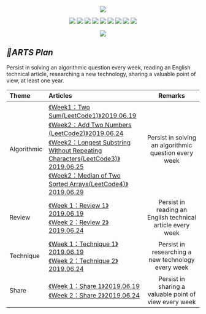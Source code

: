 <p align='center'>
<img src='https://upload-images.jianshu.io/upload_images/4164292-76427d3101050c19.jpeg?imageMogr2/auto-orient/strip%7CimageView2/2/w/1240'>
</p>

<p align='center'>
<img src="https://img.shields.io/badge/platform-iOS-ff69b4.svg">
<img src="https://img.shields.io/badge/language-Objective--C-orange.svg">
<img src="https://img.shields.io/badge/language-python-yellowgreen.svg">
<img src="https://img.shields.io/badge/language-shell-green.svg">
<img src="https://img.shields.io/badge/language-JavaScript-yellow.svg">
<img src="https://img.shields.io/badge/language-Java-yellow.svg">
<img src="https://img.shields.io/badge/language-PHP-yellow.svg">
<img src="https://img.shields.io/badge/language-C-yellow.svg">
<img src="https://img.shields.io/badge/language-C++-yellow.svg">
<!--<img src="https://img.shields.io/badge/blog-https://baohenglin.github.io-blue.svg">-->

</p>

<p align='center'>
<a href="https://baohenglin.github.io"><img src="https://img.shields.io/badge/blog-https://baohenglin.github.io-blue.svg"></a>
<!--<a href="https://juejin.im/user/57638ad8207703006b06e3ef"><img src="https://img.shields.io/badge/%E6%8E%98%E9%87%91-@bestswifter-fd6f32.svg?style=flat&colorA=1970fe"></a>
<a href="https://www.zhihu.com/people/bestswifter/activities"><img src="https://img.shields.io/badge/%E7%9F%A5%E4%B9%8E-@bestswifter-50E3C2.svg?style=flat&colorA=0083ea"></a>-->
<i<!--mg src="https://img.shields.io/badge/PR-welcome%20!-brightgreen.svg?colorA=a0cd34-->">
</p>


## *📖ARTS Plan*

Persist in solving an algorithmic question every week, reading an English technical article, researching a new technology, sharing a valuable point of view, at least one year.

|Theme|Articles|Remarks|
|:--|:--|:--:
Algorithmic|[《Week1：Two Sum(LeetCode1)》2019.06.19](https://github.com/baohenglin/ARTS/blob/master/Articles/Algorithmic%201.md)<br>[《Week2：Add Two Numbers (LeetCode2)》2019.06.24](https://github.com/baohenglin/Algorithmic/blob/master/Articles/LeetCode_2：Add%20Two%20Numbers)<br>[《Week2：Longest Substring Without Repeating Characters(LeetCode3)》2019.06.25](https://github.com/baohenglin/Algorithmic/blob/master/Articles/Longest%20Substring%20Without%20Repeating%20Characters)<br>[《Week2：Median of Two Sorted Arrays(LeetCode4)》2019.06.29](https://github.com/baohenglin/Algorithmic/blob/master/Articles/LeetCode_4：Median%20of%20Two%20Sorted%20Arrays)<br>|Persist in solving an algorithmic question every week
|Review|[《Week 1：Review 1》2019.06.19]()<br>[《Week 2：Review 2》2019.06.24]()<br>|Persist in reading an English technical article every week
|Technique|[《Week 1：Technique 1》2019.06.19]()<br>[《Week 2：Technique 2》2019.06.24]()<br>|Persist in researching a new technology every week
|Share|[《Week 1：Share 1》2019.06.19]()<br>[《Week 2：Share 2》2019.06.24]()<br>|Persist in sharing a valuable point of view every week
